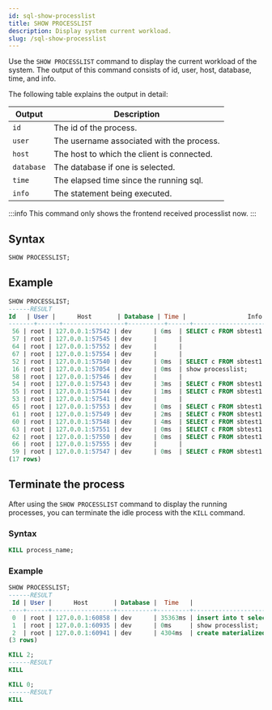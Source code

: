 ```yaml
---
id: sql-show-processlist
title: SHOW PROCESSLIST
description: Display system current workload.
slug: /sql-show-processlist
---
```

<head>
  <link rel="canonical" href="https://docs.risingwave.com/docs/current/sql-show-processlist/" />
</head>

Use the `SHOW PROCESSLIST` command to display the current workload of the system. The output of this command consists of id, user, host, database, time, and info. 

The following table explains the output in detail:

| Output | Description|
|-----------|-------------|
|`id`|The id of the process.|
|`user`|The username associated with the process.|
|`host`|The host to which the client is connected.|
|`database`|The database if one is selected.|
|`time`|The elapsed time since the running sql.|
|`info`|The statement being executed.|


:::info
This command only shows the frontend received processlist now.
:::

## Syntax

```sql
SHOW PROCESSLIST;
```

## Example

```sql
SHOW PROCESSLIST;
------RESULT
Id   | User |      Host       | Database | Time |                 Info
-------+------+-----------------+----------+------+---------------------------------------
 56 | root | 127.0.0.1:57542 | dev      | 6ms  | SELECT c FROM sbtest1 WHERE id=197719
 57 | root | 127.0.0.1:57545 | dev      |      |
 64 | root | 127.0.0.1:57552 | dev      |      |
 67 | root | 127.0.0.1:57554 | dev      |      |
 52 | root | 127.0.0.1:57540 | dev      | 0ms  | SELECT c FROM sbtest1 WHERE id=961513
 16 | root | 127.0.0.1:57054 | dev      | 0ms  | show processlist;
 58 | root | 127.0.0.1:57546 | dev      |      |
 54 | root | 127.0.0.1:57543 | dev      | 3ms  | SELECT c FROM sbtest1 WHERE id=99465
 55 | root | 127.0.0.1:57544 | dev      | 1ms  | SELECT c FROM sbtest1 WHERE id=601879
 53 | root | 127.0.0.1:57541 | dev      |      |
 65 | root | 127.0.0.1:57553 | dev      | 0ms  | SELECT c FROM sbtest1 WHERE id=547609
 61 | root | 127.0.0.1:57549 | dev      | 2ms  | SELECT c FROM sbtest1 WHERE id=394922
 60 | root | 127.0.0.1:57548 | dev      | 4ms  | SELECT c FROM sbtest1 WHERE id=453909
 63 | root | 127.0.0.1:57551 | dev      | 0ms  | SELECT c FROM sbtest1 WHERE id=190594
 62 | root | 127.0.0.1:57550 | dev      | 0ms  | SELECT c FROM sbtest1 WHERE id=128925
 66 | root | 127.0.0.1:57555 | dev      |      |
 59 | root | 127.0.0.1:57547 | dev      | 0ms  | SELECT c FROM sbtest1 WHERE id=772039
(17 rows)
```

## Terminate the process

After using the `SHOW PROCESSLIST` command to display the running processes, you can terminate the idle process with the `KILL` command.

### Syntax

```sql
KILL process_name;
```

### Example
```sql
SHOW PROCESSLIST;
------RESULT
 Id | User |      Host       | Database |  Time   |                            Info
----+------+-----------------+----------+---------+------------------------------------------------------------
 0  | root | 127.0.0.1:60858 | dev      | 35363ms | insert into t select i from generate_series(1, 1000000) i;
 1  | root | 127.0.0.1:60935 | dev      | 0ms     | show processlist;
 2  | root | 127.0.0.1:60941 | dev      | 4304ms  | create materialized view mv2 as select * from t;
(3 rows)

KILL 2;
------RESULT
KILL

KILL 0;
------RESULT
KILL
```
